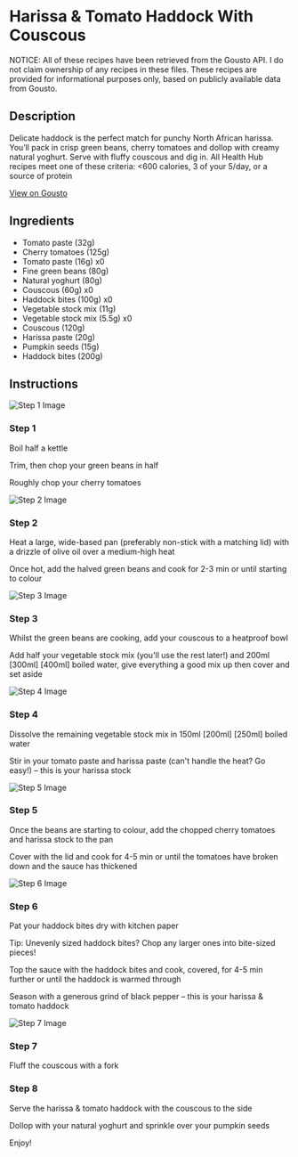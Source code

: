 # Harissa & Tomato Haddock With Couscous

NOTICE: All of these recipes have been retrieved from the Gousto API. I do not claim ownership of any recipes in these files. These recipes are provided for informational purposes only, based on publicly available data from Gousto.

## Description

Delicate haddock is the perfect match for punchy North African harissa. You’ll pack in crisp green beans, cherry tomatoes and dollop with creamy natural yoghurt. Serve with fluffy couscous and dig in. All Health Hub recipes meet one of these criteria: <600 calories, 3 of your 5/day, or a source of protein


[View on Gousto](https://www.gousto.co.uk/recipes/cookbook/speedy-harissa-tomato-haddock-with-couscous)

## Ingredients

- Tomato paste (32g)
- Cherry tomatoes (125g)
- Tomato paste (16g) x0
- Fine green beans (80g)
- Natural yoghurt (80g)
- Couscous (60g) x0
- Haddock bites (100g) x0
- Vegetable stock mix (11g)
- Vegetable stock mix (5.5g) x0
- Couscous (120g)
- Harissa paste (20g)
- Pumpkin seeds (15g)
- Haddock bites (200g)

## Instructions

![Step 1 Image](https://production-media.gousto.co.uk/cms/recipe-step-image/step-1-1629285545835-x200.jpg)

### Step 1

Boil half a kettle

Trim, then chop your green beans in half

Roughly chop your cherry tomatoes

![Step 2 Image](https://production-media.gousto.co.uk/cms/recipe-step-image/step-2-1629285548907-x200.jpg)

### Step 2

Heat a large, wide-based pan (preferably non-stick with a matching lid) with a drizzle of olive oil over a medium-high heat

Once hot, add the halved green beans and cook for 2-3 min or until starting to colour

![Step 3 Image](https://production-media.gousto.co.uk/cms/recipe-step-image/step-3-1629285552628-x200.jpg)

### Step 3

Whilst the green beans are cooking, add your couscous to a heatproof bowl

Add half your vegetable stock mix (you'll use the rest later!) and 200ml <span class="text-purple">[300ml]</span> <span class="text-danger">[400ml] </span>boiled water, give everything a good mix up then cover and set aside

![Step 4 Image](https://production-media.gousto.co.uk/cms/recipe-step-image/step-4-1629285556405-x200.jpg)

### Step 4

Dissolve the remaining vegetable stock mix in 150ml <span class="text-purple">[200ml]</span> <span class="text-danger">[250ml]</span> boiled water

Stir in your tomato paste and harissa paste (can't handle the heat? Go easy!) – this is your harissa stock

![Step 5 Image](https://production-media.gousto.co.uk/cms/recipe-step-image/step-5-1629285560016-x200.jpg)

### Step 5

Once the beans are starting to colour, add the chopped cherry tomatoes and harissa stock to the pan

Cover with the lid and cook for 4-5 min or until the tomatoes have broken down and the sauce has thickened

![Step 6 Image](https://production-media.gousto.co.uk/cms/recipe-step-image/step-6-1629285563507-x200.jpg)

### Step 6

Pat your haddock bites dry with kitchen paper

Tip: Unevenly sized haddock bites? Chop any larger ones into bite-sized pieces!

Top the sauce with the haddock bites and cook, covered, for 4-5 min further or until the haddock is warmed through

Season with a generous grind of black pepper – this is your harissa & tomato haddock

![Step 7 Image](https://production-media.gousto.co.uk/cms/recipe-step-image/step-7-1629285566680-x200.jpg)

### Step 7

Fluff the couscous with a fork

### Step 8

Serve the harissa & tomato haddock with the couscous to the side

Dollop with your natural yoghurt and sprinkle over your pumpkin seeds

Enjoy!

